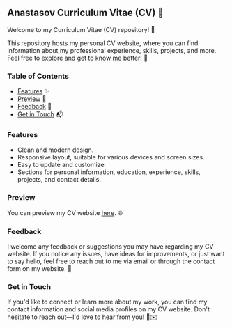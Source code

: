 ## Anastasov Curriculum Vitae (CV) 💼

Welcome to my Curriculum Vitae (CV) repository! 🌟

This repository hosts my personal CV website, where you can find information about my professional experience, skills, projects, and more. Feel free to explore and get to know me better! 🚀

### Table of Contents

- [Features](#features) ✨
- [Preview](#preview) 👀
- [Feedback](#feedback) 📝
- [Get in Touch](#getintouch) 📬

### Features

- Clean and modern design.
- Responsive layout, suitable for various devices and screen sizes.
- Easy to update and customize.
- Sections for personal information, education, experience, skills, projects, and contact details.

### Preview

You can preview my CV website [here](https://georgianastasov.github.io/anastasov-cv.github.io/). 🌐

### Feedback

I welcome any feedback or suggestions you may have regarding my CV website. If you notice any issues, have ideas for improvements, or just want to say hello, feel free to reach out to me via email or through the contact form on my website. 📧

### Get in Touch

If you'd like to connect or learn more about my work, you can find my contact information and social media profiles on my CV website. Don't hesitate to reach out—I'd love to hear from you! 📱✉️
